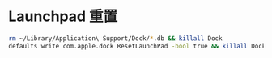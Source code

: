 # Launchpad 重置

```bash
rm ~/Library/Application\ Support/Dock/*.db && killall Dock
defaults write com.apple.dock ResetLaunchPad -bool true && killall Dock
```
